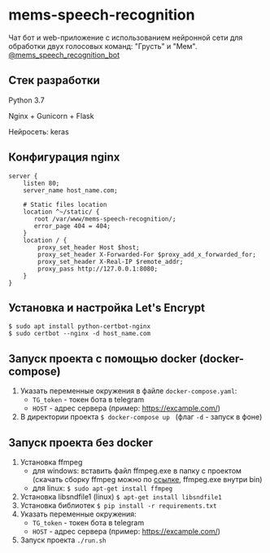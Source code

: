 
# mems-speech-recognition
Чат бот и web-приложение с использованием нейронной сети для обработки двух голосовых команд: "Грусть" и "Мем". 
[@mems_speech_recognition_bot](https://telegram.me/mems_speech_recognition_bot)
## Стек разработки
Python 3.7

Nginx + Gunicorn + Flask

Нейросеть: keras

## Конфигурация nginx

    server {
        listen 80;
        server_name host_name.com;
        
        # Static files location
        location ^~/static/ {
           root /var/www/mems-speech-recognition/;
           error_page 404 = 404;
        }
        location / {
            proxy_set_header Host $host;
            proxy_set_header X-Forwarded-For $proxy_add_x_forwarded_for;
            proxy_set_header X-Real-IP $remote_addr;
            proxy_pass http://127.0.0.1:8080;
        }
    }


## Установка и настройка Let's Encrypt
    $ sudo apt install python-certbot-nginx
    $ sudo certbot --nginx -d host_name.com

## Запуск проекта с помощью docker (docker-compose)
1. Указать переменные окружения в файле `docker-compose.yaml`:
    - `TG_token` - токен бота в telegram
    - `HOST` - адрес сервера (пример: https://excample.com/)
 2. В директории проекта `$ docker-compose up ` 
(флаг `-d` - запуск в фоне)

## Запуск проекта без docker
1. Установка ffmpeg
    - для windows: вставить файл ffmpeg.exe в папку с проектом (скачать сборку ffmpeg
    можно по [ссылке](https://ffmpeg.zeranoe.com/builds/), ffmpeg.exe внутри bin)
    - для linux: `$ sudo apt-get install ffmpeg`
2. Установка libsndfile1 (linux) `$ apt-get install libsndfile1`
3. Установка библиотек `$ pip install -r requirements.txt`
4. Указать переменные окружения:
    - `TG_token` - токен бота в telegram
    - `HOST` - адрес сервера (пример: https://excample.com/)
5. Запуск проекта `./run.sh`

    
